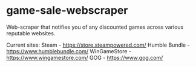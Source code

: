 # game-sale-webscraper

Web-scraper that notifies you of any discounted games across various reputable websites.

Current sites:
Steam - https://store.steampowered.com/
Humble Bundle - https://www.humblebundle.com/
WinGameStore - https://www.wingamestore.com/
GOG - https://www.gog.com/
